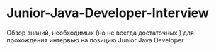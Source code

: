 # Junior-Java-Developer-Interview
Обзор знаний, необходимых (но не всегда достаточных!) для прохождения интервью на позицию Junior Java Developer
